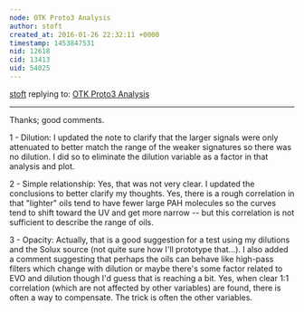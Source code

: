 ```yaml
---
node: OTK Proto3 Analysis
author: stoft
created_at: 2016-01-26 22:32:11 +0000
timestamp: 1453847531
nid: 12618
cid: 13413
uid: 54025
---
```




[stoft](../profile/stoft) replying to: [OTK Proto3 Analysis](../notes/stoft/01-26-2016/otk-proto3-analysis)

----
Thanks; good comments.

1 - Dilution: I updated the note to clarify that the larger signals were only attenuated to better match the range of the weaker signatures so there was no dilution. I did so to eliminate the dilution variable as a factor in that analysis and plot.

2 - Simple relationship: Yes, that was not very clear. I updated the conclusions to better clarify my thoughts. Yes, there is a rough correlation in that "lighter" oils tend to have fewer large PAH molecules so the curves tend to shift toward the UV and get more narrow -- but this correlation is not sufficient to describe the range of oils.

3 - Opacity: Actually, that is a good suggestion for a test using my dilutions and the Solux source (not quite sure how I'll prototype that...). I also added a comment suggesting that perhaps the oils can behave like high-pass filters which change with dilution or maybe there's some factor related to EVO and dilution though I'd guess that is reaching a bit. Yes, when clear 1:1 correlation (which are not affected by other variables) are found, there is often a way to compensate. The trick is often the other variables.
